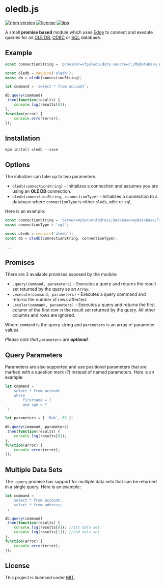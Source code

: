 # oledb.js

[![npm version](https://img.shields.io/badge/npm-v1.3.0-blue.svg)](https://www.npmjs.com/package/oledb)
[![license](https://img.shields.io/badge/license-MIT-orange.svg)](LICENSE)
[![tips](https://img.shields.io/badge/tips-bitcoin-brightgreen.svg)](https://www.coinbase.com/blahyourhamster)

A small **promise based** module which uses [Edge](https://github.com/tjanczuk/edge) to connect and execute queries for an 
[OLE DB](https://en.wikipedia.org/wiki/OLE_DB), [ODBC](https://en.wikipedia.org/wiki/Open_Database_Connectivity) or [SQL](https://en.wikipedia.org/wiki/SQL) database.

## Example
```js
const connectionString = 'provider=vfpoledb;data source=C:/MyDatabase.dbc';

const oledb = require('oledb');
const db = oledb(connectionString);

let command = 'select * from account';

db.query(command)
.then(function(results) {
    console.log(results[0]);
},
function(error) {
    console.error(error);
});
```

## Installation
```
npm install oledb --save
```

## Options
The initializer can take up to two parameters:

- `oledb(connectionString)` - Initializes a connection and assumes you are using an **OLE DB** connection.
- `oledb(connectionString, connectionType)` - Initializes a connection to a database where `connectionType` is either `oledb`, `odbc` or `sql`.

Here is an example:

```js
const connectionString = 'Server=myServerAddress;Database=myDataBase;Trusted_Connection=True;';
const connectionType = 'sql';

const oledb = require('oledb');
const db = oledb(connectionString, connectionType);

...
```

## Promises
There are 3 available promises exposed by the module:

- `.query(command, parameters)` - Executes a query and returns the result set returned by the query as an `Array`.
- `.execute(command, parameters)` - Executes a query command and returns the number of rows affected.
- `.scalar(command, parameters)` - Executes a query and returns the first column of the first row in the result set returned by the query. All other columns and rows are ignored.

Where `command` is the query string and `parameters` is an array of parameter values.

*Please note that `parameters` are **optional**.*

## Query Parameters
Parameters are also supported and use positional parameters that are marked with a question mark (?) instead of named parameters. Here is an example:

```js
let command = `
    select * from account 
    where
        firstname = ?
        and age = ?
`;

let parameters = [ 'Bob', 69 ];

db.query(command, parameters)
.then(function(results) {
    console.log(results[0]);
},
function(error) {
    console.error(error);
});
```

## Multiple Data Sets
The `.query` promise has support for multiple data sets that can be returned in a single query. Here is an example:

```js
let command = `
    select * from account;
    select * from address;
`;

db.query(command)
.then(function(results) {
    console.log(results[0]); //1st data set
    console.log(results[1]); //2nd data set
},
function(error) {
    console.error(error);
});
```

## License
This project is licensed under [MIT](LICENSE).
